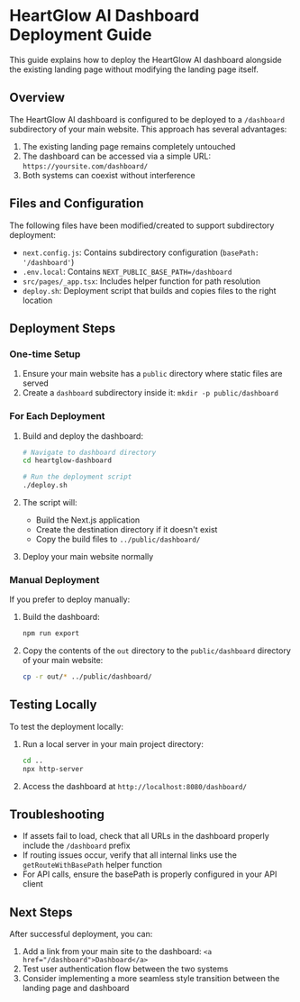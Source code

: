 # HeartGlow AI Dashboard Deployment Guide

This guide explains how to deploy the HeartGlow AI dashboard alongside the existing landing page without modifying the landing page itself.

## Overview

The HeartGlow AI dashboard is configured to be deployed to a `/dashboard` subdirectory of your main website. This approach has several advantages:

1. The existing landing page remains completely untouched
2. The dashboard can be accessed via a simple URL: `https://yoursite.com/dashboard/`
3. Both systems can coexist without interference

## Files and Configuration

The following files have been modified/created to support subdirectory deployment:

- `next.config.js`: Contains subdirectory configuration (`basePath: '/dashboard'`)
- `.env.local`: Contains `NEXT_PUBLIC_BASE_PATH=/dashboard`
- `src/pages/_app.tsx`: Includes helper function for path resolution
- `deploy.sh`: Deployment script that builds and copies files to the right location

## Deployment Steps

### One-time Setup

1. Ensure your main website has a `public` directory where static files are served
2. Create a `dashboard` subdirectory inside it: `mkdir -p public/dashboard`

### For Each Deployment

1. Build and deploy the dashboard:

   ```bash
   # Navigate to dashboard directory
   cd heartglow-dashboard
   
   # Run the deployment script
   ./deploy.sh
   ```

2. The script will:
   - Build the Next.js application
   - Create the destination directory if it doesn't exist
   - Copy the build files to `../public/dashboard/`

3. Deploy your main website normally

### Manual Deployment

If you prefer to deploy manually:

1. Build the dashboard:
   ```bash
   npm run export
   ```

2. Copy the contents of the `out` directory to the `public/dashboard` directory of your main website:
   ```bash
   cp -r out/* ../public/dashboard/
   ```

## Testing Locally

To test the deployment locally:

1. Run a local server in your main project directory:
   ```bash
   cd ..
   npx http-server
   ```

2. Access the dashboard at `http://localhost:8080/dashboard/`

## Troubleshooting

- If assets fail to load, check that all URLs in the dashboard properly include the `/dashboard` prefix
- If routing issues occur, verify that all internal links use the `getRouteWithBasePath` helper function
- For API calls, ensure the basePath is properly configured in your API client

## Next Steps

After successful deployment, you can:

1. Add a link from your main site to the dashboard: `<a href="/dashboard">Dashboard</a>`
2. Test user authentication flow between the two systems
3. Consider implementing a more seamless style transition between the landing page and dashboard 